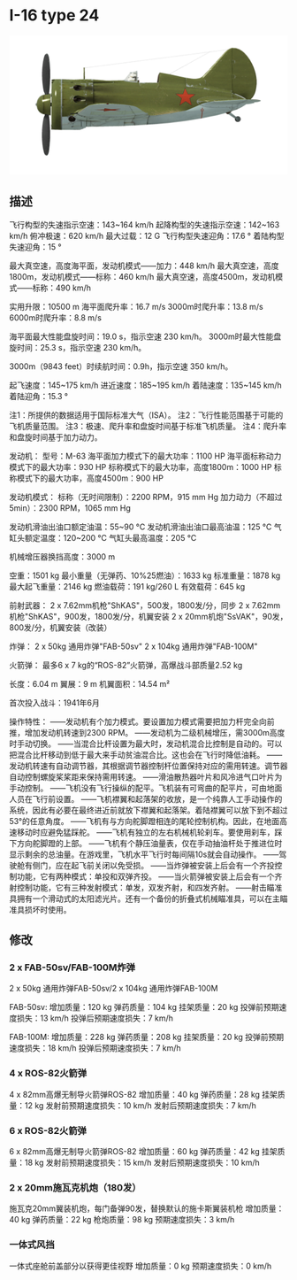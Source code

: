# I-16 type 24

![i16t24](../images/i16t24.png)

## 描述

飞行构型的失速指示空速：143~164 km/h
起降构型的失速指示空速：142~163 km/h
俯冲极速：620 km/h
最大过载：12 G
飞行构型失速迎角：17.6 °
着陆构型失速迎角：15 °

最大真空速，高度海平面，发动机模式——加力：448 km/h
最大真空速，高度1800m，发动机模式——标称：460 km/h
最大真空速，高度4500m，发动机模式——标称：490 km/h

实用升限：10500 m
海平面爬升率：16.7 m/s
3000m时爬升率：13.8 m/s
6000m时爬升率：8.8 m/s

海平面最大性能盘旋时间：19.0 s，指示空速 230 km/h。
3000m时最大性能盘旋时间：25.3 s，指示空速 230 km/h。

3000m（9843 feet）时续航时间：0.9h，指示空速 350 km/h。

起飞速度：145~175 km/h
进近速度：185~195 km/h
着陆速度：135~145 km/h
着陆迎角：15.3 °

注1：所提供的数据适用于国际标准大气（ISA）。
注2：飞行性能范围基于可能的飞机质量范围。
注3：极速、爬升率和盘旋时间基于标准飞机质量。
注4：爬升率和盘旋时间基于加力动力。

发动机：
型号：M-63
海平面加力模式下的最大功率：1100 HP
海平面标称动力模式下的最大功率：930 HP
标称模式下的最大功率，高度1800m：1000 HP
标称模式下的最大功率，高度4500m：900 HP

发动机模式：
标称（无时间限制）：2200 RPM，915 mm Hg
加力动力（不超过5min）：2300 RPM，1065 mm Hg

发动机滑油出油口额定油温：55~90 °C
发动机滑油出油口最高油温：125 °C
气缸头额定温度：120~200 °C
气缸头最高温度：205 °C

机械增压器换挡高度：3000 m

空重：1501 kg
最小重量（无弹药、10%25燃油）：1633 kg
标准重量：1878 kg
最大起飞重量：2146 kg
燃油载荷：191 kg/260 L
有效载荷：645 kg

前射武器：
2 x 7.62mm机枪"ShKAS"，500发，1800发/分，同步
2 x 7.62mm机枪"ShKAS"，900发，1800发/分，机翼安装
2 x 20mm机炮"SsVAK"，90发，800发/分，机翼安装（改装）

炸弹：
2 x 50kg 通用炸弹"FAB-50sv"
2 x 104kg 通用炸弹"FAB-100M"

火箭弹：
最多6 x 7 kg的“ROS-82”火箭弹，高爆战斗部质量2.52 kg

长度：6.04 m
翼展：9 m
机翼面积：14.54 m²

首次投入战斗：1941年6月

操作特性：
——发动机有个加力模式。要设置加力模式需要把加力杆完全向前推，增加发动机转速到2300 RPM。
——发动机为二级机械增压，需3000m高度时手动切换。
——当混合比杆设置为最大时，发动机混合比控制是自动的。可以把混合比杆移动到低于最大来手动贫油混合比。这也会在飞行时降低油耗。
——发动机转速有自动调节器，其根据调节器控制杆位置保持对应的需用转速。调节器自动控制螺旋桨桨距来保持需用转速。
——滑油散热器叶片和风冷进气口叶片为手动控制。
——飞机没有飞行操纵的配平。飞机装有可弯曲的配平片，可由地面人员在飞行前设置。
——飞机襟翼和起落架的收放，是一个纯靠人工手动操作的系统，因此有必要在最终进近前就放下襟翼和起落架。着陆襟翼可以放下到不超过53°的任意角度。
——飞机有与方向舵脚蹬相连的尾轮控制机构。因此，在地面高速移动时应避免猛踩舵。
——飞机有独立的左右机械机轮刹车。要使用刹车，踩下方向舵脚蹬的上部。
——飞机有个静压油量表，仅在手动抽油杆处于推进位时显示剩余的总油量。在游戏里，飞机水平飞行时每间隔10s就会自动操作。
——驾驶舱有侧门，应在起飞前关闭以免受损。
——当炸弹被安装上后会有一个齐投控制功能，它有两种模式：单投和双弹齐投。
——当火箭弹被安装上后会有一个齐射控制功能，它有三种发射模式：单发，双发齐射，和四发齐射。
——射击瞄准具拥有一个滑动式的太阳滤光片。还有一个备份的折叠式机械瞄准具，可以在主瞄准具损坏时使用。

## 修改


### 2 x FAB-50sv/FAB-100M炸弹

2 x 50kg 通用炸弹FAB-50sv/2 x 104kg 通用炸弹FAB-100M

FAB-50sv:
增加质量：120 kg
弹药质量：104 kg
挂架质量：20 kg
投弹前预期速度损失：13 km/h
投弹后预期速度损失：7 km/h

FAB-100M:
增加质量：228 kg
弹药质量：208 kg
挂架质量：20 kg
投弹前预期速度损失：18 km/h
投弹后预期速度损失：7 km/h﻿

### 4 x ROS-82火箭弹

4 x 82mm高爆无制导火箭弹ROS-82
增加质量：40 kg
弹药质量：28 kg
挂架质量：12 kg
发射前预期速度损失：10 km/h
发射后预期速度损失：7 km/h﻿

### 6 x ROS-82火箭弹

6 x 82mm高爆无制导火箭弹ROS-82
增加质量：60 kg
弹药质量：42 kg
挂架质量：18 kg
发射前预期速度损失：15 km/h
发射后预期速度损失：10 km/h

### 2 x 20mm施瓦克机炮（180发）

施瓦克20mm翼装机炮，每门备弹90发，替换默认的施卡斯翼装机枪
增加质量：40 kg
弹药质量：22 kg
枪炮质量：98 kg
预期速度损失：3 km/h

### 一体式风挡

一体式座舱前盖部分以获得更佳视野
增加质量：0 kg
预期速度损失：0 km/h